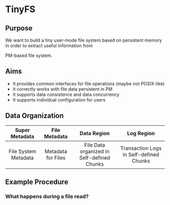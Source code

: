 # TinyFS

## Purpose

We want to build a tiny user-mode file system based on persistent memory in order to extract useful information from

PM-based file system.

## Aims

- It provides common interfaces for file operations (maybe not POSIX-like)
- It correctly works with file data persistent in PM
- It supports data consistence and data concurrency
- It supports individual configuration for users

## Data Organization

|  Super Metadata | File Metadata |  Data Region | Log Region |
| :-: | :-: | :-: | :-: |
| File System Metadata | Metadata for Files | File Data organized in Self-defined Chunks | Transaction Logs in Self-defined Chunks |

## Example Procedure

### What happens during a file read?

